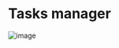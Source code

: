 # Tasks manager

![image](https://user-images.githubusercontent.com/57725998/214756088-04157d66-53f5-4394-903e-56ad7f296638.png)
